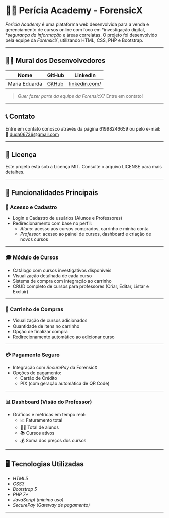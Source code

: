 # 🕵️‍♂️ Perícia Academy - ForensicX

*Perícia Academy* é uma plataforma web desenvolvida para a venda e gerenciamento de cursos online com foco em *investigação digital, **segurança da informação* e áreas correlatas. O projeto foi desenvolvido pela equipe da *ForensicX*, utilizando HTML, CSS, PHP e Bootstrap.

---
## 👨‍💻 Mural dos Desenvolvedores

| Nome                 | GitHub                                      | LinkedIn                                     |
|----------------------|---------------------------------------------|----------------------------------------------|
| Maria Eduarda      | [GitHub](https://github.com/dudinhacossta/Pericia-Academy/) | [linkedin.com/](https://www.linkedin.com/in/maria-e-bb0233248/) |
> *Quer fazer parte da equipe da ForensicX?* Entre em contato!

---

## 📞 Contato

Entre em contato conosco através da página 61998246659 ou pelo e-mail:  
📧 duda06736@gmail.com

---

## 📄 Licença

Este projeto está sob a Licença MIT. Consulte o arquivo LICENSE para mais detalhes.

---

## 🚀 Funcionalidades Principais

### 👥 Acesso e Cadastro
- Login e Cadastro de usuários (Alunos e Professores)
- Redirecionamento com base no perfil:
  - *Aluno*: acesso aos cursos comprados, carrinho e minha conta
  - *Professor*: acesso ao painel de cursos, dashboard e criação de novos cursos

---

### 🎓 Módulo de Cursos
- Catálogo com cursos investigativos disponíveis
- Visualização detalhada de cada curso
- Sistema de compra com integração ao carrinho
- CRUD completo de cursos para professores (Criar, Editar, Listar e Excluir)

---

### 🛒 Carrinho de Compras
- Visualização de cursos adicionados
- Quantidade de itens no carrinho
- Opção de finalizar compra
- Redirecionamento automático ao adicionar curso

---

### 💳 Pagamento Seguro
- Integração com *SecurePay* da ForensicX
- Opções de pagamento:
  - Cartão de Crédito
  - PIX (com geração automática de QR Code)

---

### 📊 Dashboard (Visão do Professor)
- Gráficos e métricas em tempo real:
  - 📈 Faturamento total
  - 👨‍🎓 Total de alunos
  - 📚 Cursos ativos
  - 💰 Soma dos preços dos cursos

---

## 🖥️ Tecnologias Utilizadas

- *HTML5*
- *CSS3*
- *Bootstrap 5*
- *PHP 7+*
- *JavaScript (mínimo uso)*
- *SecurePay (Gateway de pagamento)*

---
